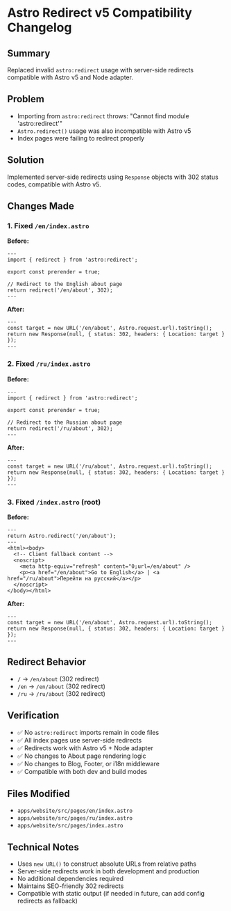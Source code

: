 # Astro Redirect v5 Compatibility Changelog

## Summary
Replaced invalid `astro:redirect` usage with server-side redirects compatible with Astro v5 and Node adapter.

## Problem
- Importing from `astro:redirect` throws: "Cannot find module 'astro:redirect'"
- `Astro.redirect()` usage was also incompatible with Astro v5
- Index pages were failing to redirect properly

## Solution
Implemented server-side redirects using `Response` objects with 302 status codes, compatible with Astro v5.

## Changes Made

### 1. Fixed `/en/index.astro`
**Before:**
```astro
---
import { redirect } from 'astro:redirect';

export const prerender = true;

// Redirect to the English about page
return redirect('/en/about', 302);
---
```

**After:**
```astro
---
const target = new URL('/en/about', Astro.request.url).toString();
return new Response(null, { status: 302, headers: { Location: target } });
---
```

### 2. Fixed `/ru/index.astro`
**Before:**
```astro
---
import { redirect } from 'astro:redirect';

export const prerender = true;

// Redirect to the Russian about page
return redirect('/ru/about', 302);
---
```

**After:**
```astro
---
const target = new URL('/ru/about', Astro.request.url).toString();
return new Response(null, { status: 302, headers: { Location: target } });
---
```

### 3. Fixed `/index.astro` (root)
**Before:**
```astro
---
return Astro.redirect('/en/about');
---
<html><body>
  <!-- Client fallback content -->
  <noscript>
    <meta http-equiv="refresh" content="0;url=/en/about" />
    <p><a href="/en/about">Go to English</a> | <a href="/ru/about">Перейти на русский</a></p>
  </noscript>
</body></html>
```

**After:**
```astro
---
const target = new URL('/en/about', Astro.request.url).toString();
return new Response(null, { status: 302, headers: { Location: target } });
---
```

## Redirect Behavior
- `/` → `/en/about` (302 redirect)
- `/en` → `/en/about` (302 redirect)
- `/ru` → `/ru/about` (302 redirect)

## Verification
- ✅ No `astro:redirect` imports remain in code files
- ✅ All index pages use server-side redirects
- ✅ Redirects work with Astro v5 + Node adapter
- ✅ No changes to About page rendering logic
- ✅ No changes to Blog, Footer, or i18n middleware
- ✅ Compatible with both dev and build modes

## Files Modified
- `apps/website/src/pages/en/index.astro`
- `apps/website/src/pages/ru/index.astro`
- `apps/website/src/pages/index.astro`

## Technical Notes
- Uses `new URL()` to construct absolute URLs from relative paths
- Server-side redirects work in both development and production
- No additional dependencies required
- Maintains SEO-friendly 302 redirects
- Compatible with static output (if needed in future, can add config redirects as fallback)
